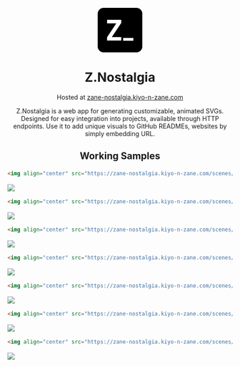 
<p align="center">
 <img width="100px" src="./public/favicon.svg" align="center" alt="Z.Nostalgia" />
 <h1 align="center">Z.Nostalgia</h1>
 <p align="center">
  Hosted at 
  <a href="https://zane-nostalgia.kiyo-n-zane.com">
    zane-nostalgia.kiyo-n-zane.com
  </a>
 </p>
 <p align="center">
 Z.Nostalgia is a web app for generating customizable, animated SVGs. Designed for easy integration into projects, available through HTTP endpoints. Use it to add unique visuals to GitHub READMEs, websites by simply embedding URL.
 </p>
</p>


<h2 align="center">Working Samples</h2>

``` html
<img align="center" src="https://zane-nostalgia.kiyo-n-zane.com/scenes/rainy?height=200&width=2000&density=20&bannerText=Rainy" />
```
<img align="center" src="https://zane-nostalgia.kiyo-n-zane.com/scenes/rainy/api?height=200&width=2000&density=20&bannerText=Rainy" />

``` html
<img align="center" src="https://zane-nostalgia.kiyo-n-zane.com/scenes/meteors/api?height=200&width=2000&rotation=30&density=15&bannerText=Meteors+Shower" />
```
<img align="center" src="https://zane-nostalgia.kiyo-n-zane.com/scenes/meteors/api?height=200&width=2000&rotation=30&density=15&bannerText=Meteors+Shower" />

``` html
<img align="center" src="https://zane-nostalgia.kiyo-n-zane.com/scenes/404/api?height=200&width=2000&density=6&bannerText=404" />
```
<img align="center" src="https://zane-nostalgia.kiyo-n-zane.com/scenes/404/api?height=200&width=2000&density=6&bannerText=404" />

``` html
<img align="center" src="https://zane-nostalgia.kiyo-n-zane.com/scenes/waves/api?height=200&width=2000&waveHeight=80&bannerText=Waves" />
```
<img align="center" src="https://zane-nostalgia.kiyo-n-zane.com/scenes/waves/api?height=200&width=2000&waveHeight=80&bannerText=Waves" />

``` html
<img align="center" src="https://zane-nostalgia.kiyo-n-zane.com/scenes/beats/api?height=200&width=2000&bannerText=Beats" />
```
<img align="center" src="https://zane-nostalgia.kiyo-n-zane.com/scenes/beats/api?height=200&width=2000&bannerText=Beats" />

``` html
<img align="center" src="https://zane-nostalgia.kiyo-n-zane.com/scenes/noise/api?height=200&width=2000&bannerText=Noise" />
```
<img align="center" src="https://zane-nostalgia.kiyo-n-zane.com/scenes/noise/api?height=200&width=2000&bannerText=Noise" />

``` html
<img align="center" src="https://zane-nostalgia.kiyo-n-zane.com/scenes/cubes/api?height=200&width=2000&bannerText=Cubes" />
```
<img align="center" src="https://zane-nostalgia.kiyo-n-zane.com/scenes/cubes/api?height=200&width=2000&bannerText=Cubes" />
